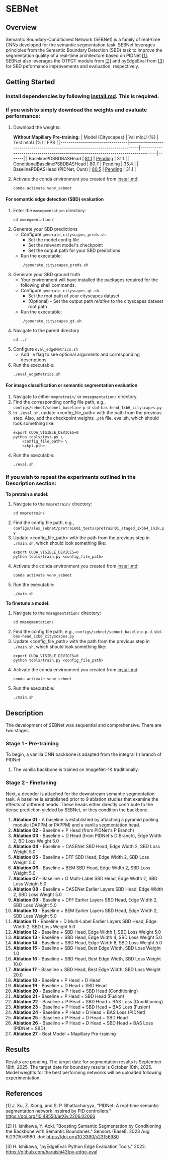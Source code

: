 # SEBNet

## Overview
Semantic Boundary-Conditioned Network (SEBNet) is a family of real-time CNNs developed for the semantic segmentation task. SEBNet leverages principles from the Semantic Boundary Detection (SBD) task to improve the segmentation quality of a real-time architecture based on PIDNet [[1]](#1). SEBNet also leverages the OTFGT module from [[2]](#2) and pyEdgeEval from [[3]](#3) for SBD peformance improvements and evaluation, respectively.

## Getting Started

### Install dependencies by following [install.md](https://github.com/adossantos21/paper_2/blob/main/install.md). This is required.

### If you wish to simply download the weights and evaluate performance:
1. Download the weights:

   **Without Mapillary Pre-training:**
   | Model (Cityscapes)              | Val mIoU (%)                                                                  | Test mIoU (%)                                                                    |  FPS  |
   |---------------------------------|-------------------------------------------------------------------------------|----------------------------------------------------------------------------------|-------|
   | BaselinePDSBDBASHead            | [81.1](https://github.com/adossantos21/paper_2/raw/main/mmsegmentation/work_dirs/sebnet_baseline-p-d-sbd-bas-head_1xb6_cityscapes/20250906_102604/checkpoints/sebnet_baseline-p-d-sbd-bas-head_1xb6_cityscapes/20250906_102604/best_mIoU.pth) | [Pending](https://github.com/<your-username>/<your-repo>/raw/main/largefile.ext) |  31.1 |
   | ConditionalBaselinePSBDBASHead  | [80.7](https://github.com/adossantos21/paper_2/raw/main/mmsegmentation/work_dirs/sebnet_baseline-p-sbd-bas-head-conditioned_1xb6_cityscapes/20250906_102650/checkpoints/sebnet_baseline-p-sbd-bas-head-conditioned_1xb6_cityscapes/20250906_102650/best_mIoU.pth) | [Pending](https://github.com/<your-username>/<your-repo>/raw/main/otherfile.ext) |  35.4 |
   | BaselinePDBASHead (PIDNet, Ours)      | [80.5](https://github.com/adossantos21/paper_2/raw/main/mmsegmentation/work_dirs/sebnet_baseline-p-d-bas-head_1xb6_cityscapes/20250906_105242/checkpoints/sebnet_baseline-p-d-bas-head_1xb6_cityscapes/20250906_105242/best_mIoU.pth)                              | [Pending](https://github.com/adossantos21/paper_2)                         |  31.1 |
   
3. Activate the conda environment you created from [install.md](https://github.com/adossantos21/paper_2/blob/main/install.md):
   ```
   conda activate venv_sebnet
   ```
#### For semantic edge detection (SBD) evaluation
1. Enter the `mmsegmentation` directory:
   ```
   cd mmsegmentation/
   ```
2. Generate your SBD predictions
    - Configure `generate_cityscapes_preds.sh`
        - Set the model config file
        - Set the relevant model's checkpoint
        - Set the output path for your SBD predictions
    - Run the executable:
      ```
      ./generate_cityscapes_preds.sh
      ```
3. Generate your SBD ground truth
    - Your environment will have installed the packages required for the following shell commands.
    - Configure `generate_cityscapes_gt.sh`
        - Set the root path of your cityscapes dataset
        - (Optional) - Set the output path *relative* to the cityscapes dataset root path
    - Run the executable:
      ```
      ./generate_cityscapes_gt.sh
      ```
4. Navigate to the parent directory
   ```
   cd ../
   ```
5. Configure `eval_edgeMetrics.sh`
    - Add `-h` flag to see optional arguments and corresponding descriptions.
6. Run the executable:
   ```
   ./eval_edgeMetrics.sh
   ```
#### For image classification or semantic segmentation evaluation
1. Navigate to either `mmpretrain/` or `mmsegmentation/` directory.
2. Find the corresponding config file path, e.g., `configs/sebnet/sebnet_baseline-p-d-sbd-bas-head_1xb6_cityscapes.py`
3. In `./eval.sh`, update <config_file_path> with the path from the previous step. Also, add the checkpoint weights `.pth` file. eval.sh, which should look something like:
   ```
   export CUDA_VISIBLE_DEVICES=0
   python tools/test.py \
       <config_file_path> \
       <ckpt.pth>
   ```
4. Run the executable:
   ```
   ./eval.sh
   ```
### If you wish to repeat the experiments outlined in the Description section:
**To pretrain a model:**
1. Navigate to the `mmpretrain/` directory:
   ```
   cd mmpretrain/
   ```
2. Find the config file path, e.g., `configs/alex_sebnet/pretrain01_tests/pretrain01_staged_1xb64_in1k.py`
3. Update <config_file_path> with the path from the previous step in `./main.sh`, which should look something like:
   ```
   export CUDA_VISIBLE_DEVICES=0
   python tools/train.py <config_file_path>
   ```
4. Activate the conda environment you created from [install.md](https://github.com/adossantos21/paper_2/blob/main/install.md):
   ```
   conda activate venv_sebnet
   ```
5. Run the executable:
   ```
   ./main.sh
   ```

**To finetune a model:**
1. Navigate to the `mmsegmentation/` directory:
   ```
   cd mmsegmentation/
   ```
2. Find the config file path, e.g., `configs/sebnet/sebnet_baseline-p-d-sbd-bas-head_1xb6_cityscapes.py`
3. Update <config_file_path> with the path from the previous step in `./main.sh`, which should look something like:
   ```
   export CUDA_VISIBLE_DEVICES=0
   python tools/train.py <config_file_path>
   ```
4. Activate the conda environment you created from [install.md](https://github.com/adossantos21/paper_2/blob/main/install.md):
   ```
   conda activate venv_sebnet
   ```
5. Run the executable:
   ```
   ./main.sh
   ```

## Description
The development of SEBNet was sequential and comprehensive. There are two stages.

### Stage 1 - Pre-training
To begin, a vanilla CNN backbone is adapted from the integral (I) branch of PIDNet: 
1. The vanilla backbone is trained on ImageNet-1K traditionally.

### Stage 2 - Finetuning
Next, a decoder is attached for the downstream semantic segmentation task. A baseline is established prior to 9 ablation studies that examine the effects of different heads. These heads either directly contribute to the dense prediction yielded by SEBNet, or they condition the backbone.
1.  **Ablation 01** - A baseline is established by attaching a pyramid pooling module (DAPPM or PAPPM) and a vanilla segmentation head.
2.  **Ablation 02** - Baseline + P Head (from PIDNet's P Branch)
3.  **Ablation 03** - Baseline + D Head (from PIDNet's D Branch), Edge Width 2, BD Loss Weight 5.0
4.  **Ablation 04** - Baseline + CASENet SBD Head, Edge Width 2, SBD Loss Weight 5.0
5.  **Ablation 05** - Baseline + DFF SBD Head, Edge Width 2, SBD Loss Weight 5.0
6.  **Ablation 06** - Baseline + BEM SBD Head, Edge Width 2, SBD Loss Weight 5.0
7.  **Ablation 07** - Baseline + D Multi-Label SBD Head, Edge Width 2, SBD Loss Weight 5.0
8.  **Ablation 08** - Baseline + CASENet Earlier Layers SBD Head, Edge Width 2, SBD Loss Weight 5.0
9.  **Ablation 09** - Baseline + DFF Earlier Layers SBD Head, Edge Width 2, SBD Loss Weight 5.0
10. **Ablation 10** - Baseline + BEM Earlier Layers SBD Head, Edge Width 2, SBD Loss Weight 5.0
11. **Ablation 11** - Baseline + D Multi-Label Earlier Layers SBD Head, Edge Width 2, SBD Loss Weight 5.0
12. **Ablation 12** - Baseline + SBD Head, Edge Width 1, SBD Loss Weight 5.0
13. **Ablation 13** - Baseline + SBD Head, Edge Width 4, SBD Loss Weight 5.0
14. **Ablation 14** - Baseline + SBD Head, Edge Width 8, SBD Loss Weight 5.0
15. **Ablation 15** - Baseline + SBD Head, Best Edge Width, SBD Loss Weight 1.0
16. **Ablation 16** - Baseline + SBD Head, Best Edge Width, SBD Loss Weight 10.0
17. **Ablation 17** - Baseline + SBD Head, Best Edge Width, SBD Loss Weight 20.0
18. **Ablation 18** - Baseline + P Head + D Head
19. **Ablation 19** - Baseline + D Head + SBD Head
20. **Ablation 20** - Baseline + P Head + SBD Head (Conditioning)
21. **Ablation 21** - Baseline + P Head + SBD Head (Fusion)
22. **Ablation 22** - Baseline + P Head + SBD Head + BAS Loss (Conditioning)
23. **Ablation 23** - Baseline + P Head + SBD Head + BAS Loss (Fusion)
24. **Ablation 24** - Baseline + P Head + D Head + BAS Loss (PIDNet)
25. **Ablation 25** - Baseline + P Head + D Head + SBD Head
26. **Ablation 26** - Baseline + P Head + D Head + SBD Head + BAS Loss (PIDNet + SBD)
27. **Ablation 27** - Best Model + Mapillary Pre-training

## Results
Results are pending. The target date for segmentation results is September 18th, 2025. The target date for boundary results is October 10th, 2025. Model weights for the best performing networks will be uploaded following experimentation.

## References
<a id="1">[1]</a> 
J. Xu, Z. Xiong, and S. P. Bhattacharyya, "PIDNet: A real-time semantic segmentation network inspired by PID controllers." https://doi.org/10.48550/arXiv.2206.02066

<a id="2">[2]</a>
H. Ishikawa, Y. Aoki, "Boosting Semantic Segmentation by Conditioning the Backbone with Semantic Boundaries." Sensors (Basel). 2023 Aug 6;23(15):6980. doi: https://doi.org/10.3390/s23156980

<a id="3">[3]</a>
H. Ishikawa, "pyEdgeEval: Python Edge Evaluation Tools." 2022. https://github.com/haruishi43/py-edge-eval
